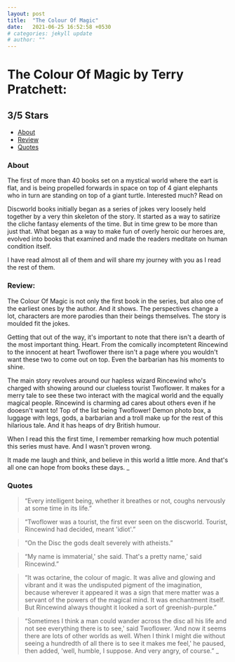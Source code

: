 ```yaml
---
layout: post
title:  "The Colour Of Magic"
date:   2021-06-25 16:52:58 +0530
# categories: jekyll update
# author: ""
---
```


# The Colour Of Magic by Terry Pratchett: 

## 3/5 Stars


- [About](#about)
- [Review](#review)
- [Quotes](#quotes)

### About

The first of more than 40 books set on a mystical world where the eart is flat, and is being propelled forwards in space on top of 4 giant elephants who in turn are standing on top of a giant turtle. Interested much? Read on

Discworld books initially began as a series of jokes very loosely held together by a very thin skeleton of the story. It started as a way to satirize the cliche fantasy elements of the time. But in time grew to be more than just that. What began as a way to make fun of overly heroic our heroes are, evolved into books that examined and made the readers meditate on human condition itself.

I have read almost all of them and will share my journey with you as I read the rest of them.

### Review:

The Colour Of Magic is not only the first book in the series, but also one of the earliest ones by the author. And it shows. The perspectives change a lot, characters are more parodies than their beings themselves. The story is moulded fit the jokes. 

Getting that out of the way, it's important to note that there isn't a dearth of the most important thing. Heart. From the comically incomptetent Rincewind to the innocent at heart Twoflower there isn't a page where you wouldn't want these two to come out on top. Even the barbarian has his moments to shine.

The main story revolves around our hapless wizard Rincewind who's charged with showing around our clueless tourist Twoflower. It makes for a merry tale to see these two interact with the magical world and the equally magical people. Rincewind is charming ad cares about others even if he dooesn't want to! Top of the list being Twoflower! Demon photo box, a luggage with legs, gods, a barbarian and a troll make up for the rest of this hilarious tale. And it has heaps of dry British humour.

When I read this the first time, I remember remarking how much potential this series must have. And I wasn't proven wrong. 

It made me laugh and think, and believe in this world a little more. And that's all one can hope from books these days.
_

### Quotes

> “Every intelligent being, whether it breathes or not, coughs nervously at some time in its life.”

> “Twoflower was a tourist, the first ever seen on the discworld. Tourist, Rincewind had decided, meant 'idiot'.”

> “On the Disc the gods dealt severely with atheists.”

> “My name is immaterial,' she said. That's a pretty name,' said Rincewind.”

> “It was octarine, the colour of magic. It was alive and glowing and vibrant and it was the undisputed pigment of the imagination, because wherever it appeared it was a sign that mere matter was a servant of the powers of the magical mind. It was enchantment itself.
> But Rincewind always thought it looked a sort of greenish-purple.”

> “Sometimes I think a man could wander across the disc all his life and not see everything there is to see,' said Twoflower. 'And now it seems there are lots of other worlds as well. When I think I might die without seeing a hundredth of all there is to see it makes me feel,' he paused, then added, 'well, humble, I suppose. And very angry, of course.”
_
